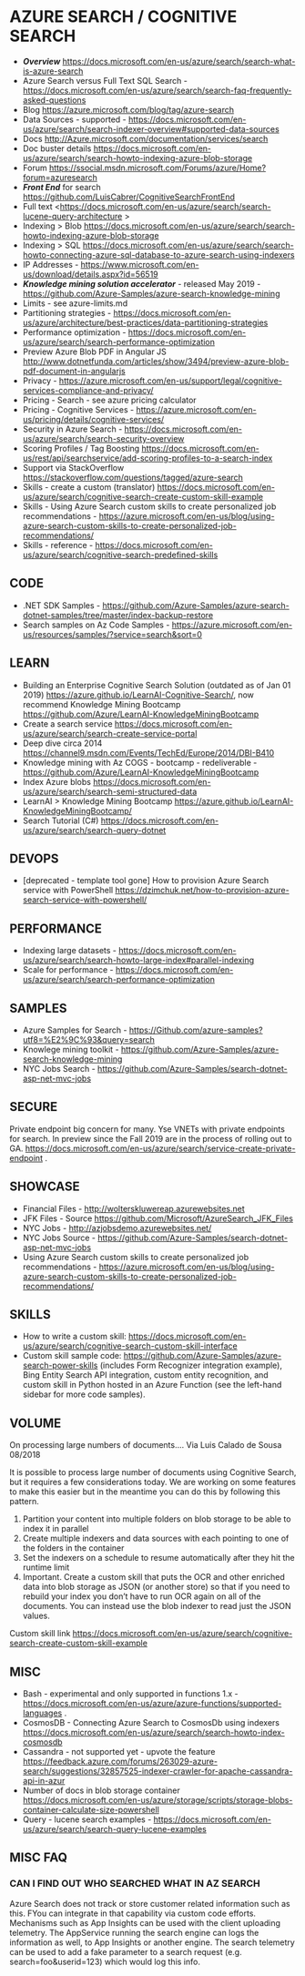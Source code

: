 # AZURE SEARCH / COGNITIVE SEARCH

* ***Overview*** <https://docs.microsoft.com/en-us/azure/search/search-what-is-azure-search>
* Azure Search versus Full Text SQL Search - <https://docs.microsoft.com/en-us/azure/search/search-faq-frequently-asked-questions> 
* Blog <https://azure.microsoft.com/blog/tag/azure-search>
* Data Sources - supported - https://docs.microsoft.com/en-us/azure/search/search-indexer-overview#supported-data-sources
* Docs <http://Azure.microsoft.com/documentation/services/search>
* Doc buster details <https://docs.microsoft.com/en-us/azure/search/search-howto-indexing-azure-blob-storage>
* Forum <https://ssocial.msdn.microsoft.com/Forums/azure/Home?forum=azuresearch>
* ***Front End*** for search <https://github.com/LuisCabrer/CognitiveSearchFrontEnd>
* Full text <https://docs.microsoft.com/en-us/azure/search/search-lucene-query-architecture >
* Indexing > Blob <https://docs.microsoft.com/en-us/azure/search/search-howto-indexing-azure-blob-storage>
* Indexing > SQL <https://docs.microsoft.com/en-us/azure/search/search-howto-connecting-azure-sql-database-to-azure-search-using-indexers>
* IP Addresses - https://www.microsoft.com/en-us/download/details.aspx?id=56519
* ***Knowledge mining solution accelerator*** - released May 2019 - https://github.com/Azure-Samples/azure-search-knowledge-mining
* Limits - see azure-limits.md
* Partitioning strategies - https://docs.microsoft.com/en-us/azure/architecture/best-practices/data-partitioning-strategies
* Performance optimization - https://docs.microsoft.com/en-us/azure/search/search-performance-optimization
* Preview Azure Blob PDF in Angular JS <http://www.dotnetfunda.com/articles/show/3494/preview-azure-blob-pdf-document-in-angularjs>
* Privacy - https://azure.microsoft.com/en-us/support/legal/cognitive-services-compliance-and-privacy/
* Pricing - Search - see azure pricing calculator
* Pricing - Cognitive Services - https://azure.microsoft.com/en-us/pricing/details/cognitive-services/
* Security in Azure Search - <https://docs.microsoft.com/en-us/azure/search/search-security-overview>
* Scoring Profiles / Tag Boosting <https://docs.microsoft.com/en-us/rest/api/searchservice/add-scoring-profiles-to-a-search-index>
* Support via StackOverflow <https://stackoverflow.com/questions/tagged/azure-search>
* Skills - create a custom (translator) <https://docs.microsoft.com/en-us/azure/search/cognitive-search-create-custom-skill-example>
* Skills - Using Azure Search custom skills to create personalized job recommendations - https://azure.microsoft.com/en-us/blog/using-azure-search-custom-skills-to-create-personalized-job-recommendations/
* Skills - reference - https://docs.microsoft.com/en-us/azure/search/cognitive-search-predefined-skills

## CODE

* .NET SDK Samples - https://github.com/Azure-Samples/azure-search-dotnet-samples/tree/master/index-backup-restore
* Search samples on Az Code Samples - https://azure.microsoft.com/en-us/resources/samples/?service=search&sort=0

## LEARN

* Building an Enterprise Cognitive Search Solution (outdated as of Jan 01 2019) <https://azure.github.io/LearnAI-Cognitive-Search/>, now recommend Knowledge Mining Bootcamp <https://github.com/Azure/LearnAI-KnowledgeMiningBootcamp>
* Create a search service <https://docs.microsoft.com/en-us/azure/search/search-create-service-portal>
* Deep dive circa 2014 <https://channel9.msdn.com/Events/TechEd/Europe/2014/DBI-B410>
* Knowledge mining with Az COGS - bootcamp - redeliverable - https://github.com/Azure/LearnAI-KnowledgeMiningBootcamp
* Index Azure blobs <https://docs.microsoft.com/en-us/azure/search/search-semi-structured-data>
* LearnAI > Knowledge Mining Bootcamp <https://azure.github.io/LearnAI-KnowledgeMiningBootcamp/>
* Search Tutorial (C#) <https://docs.microsoft.com/en-us/azure/search/search-query-dotnet>

## DEVOPS

* [deprecated - template tool gone] How to provision Azure Search service with PowerShell <https://dzimchuk.net/how-to-provision-azure-search-service-with-powershell/> 

## PERFORMANCE

* Indexing large datasets - https://docs.microsoft.com/en-us/azure/search/search-howto-large-index#parallel-indexing
* Scale for performance - https://docs.microsoft.com/en-us/azure/search/search-performance-optimization

## SAMPLES

* Azure Samples for Search - https://Github.com/azure-samples?utf8=%E2%9C%93&query=search
* Knowlege mining toolkit -  https://github.com/Azure-Samples/azure-search-knowledge-mining
* NYC Jobs Search - https://github.com/Azure-Samples/search-dotnet-asp-net-mvc-jobs

## SECURE

Private endpoint big concern for many.  Yse VNETs with private endpoints for search. In preview since the Fall 2019 are in the process of rolling out to GA.  https://docs.microsoft.com/en-us/azure/search/service-create-private-endpoint .

## SHOWCASE

* Financial Files - http://wolterskluwereap.azurewebsites.net
* JFK Files - Source <https://github.com/Microsoft/AzureSearch_JFK_Files>
* NYC Jobs - http://azjobsdemo.azurewebsites.net/
* NYC Jobs Source - https://github.com/Azure-Samples/search-dotnet-asp-net-mvc-jobs
* Using Azure Search custom skills to create personalized job recommendations - https://azure.microsoft.com/en-us/blog/using-azure-search-custom-skills-to-create-personalized-job-recommendations/

## SKILLS 

* How to write a custom skill: https://docs.microsoft.com/en-us/azure/search/cognitive-search-custom-skill-interface
* Custom skill sample code: https://github.com/Azure-Samples/azure-search-power-skills (includes Form Recognizer integration example), Bing Entity Search API integration, custom entity recognition, and custom skill in Python hosted in an Azure Function (see the left-hand sidebar for more code samples).

## VOLUME

On processing large numbers of documents.... Via Luis Calado de Sousa 08/2018

It is possible to process large number of documents using Cognitive Search, but it requires a few considerations today.  We are working on some features to make this easier but in the meantime you can do this by following this pattern.

1. Partition your content into multiple folders on blob storage to be able to index it in parallel
2. Create multiple indexers and data sources with each pointing to one of the folders in the container
3. Set the indexers on a schedule to resume automatically after they hit the runtime limit
4. Important. Create a custom skill that puts the OCR and other enriched data into blob storage as JSON (or another store) so that if you need to rebuild your index you don’t have to run OCR again on all of the documents.  You can instead use the blob indexer to read just the JSON values.

Custom skill link <https://docs.microsoft.com/en-us/azure/search/cognitive-search-create-custom-skill-example>

## MISC

* Bash - experimental and only supported in functions 1.x - https://docs.microsoft.com/en-us/azure/azure-functions/supported-languages .
* CosmosDB - Connecting Azure Search to CosmosDb using indexers <https://docs.microsoft.com/en-us/azure/search/search-howto-index-cosmosdb>
* Cassandra - not supported yet - upvote the feature <https://feedback.azure.com/forums/263029-azure-search/suggestions/32857525-indexer-crawler-for-apache-cassandra-api-in-azur>
* Number of docs in blob storage container <https://docs.microsoft.com/en-us/azure/storage/scripts/storage-blobs-container-calculate-size-powershell>
* Query - lucene search examples - https://docs.microsoft.com/en-us/azure/search/search-query-lucene-examples 

## MISC FAQ

### CAN I FIND OUT WHO SEARCHED WHAT IN AZ SEARCH

Azure Search does not track or store customer related information such as this.  FYou can integrate in that capability via custom code efforts.  Mechanisms such as App Insights can be used with the client uploading telemetry.  The AppService running the search engine can logs the information as well, to App Insights or another engine.   The search telemetry can be used to add a fake parameter to a search request (e.g. search=foo&userid=123) which would log this info.

